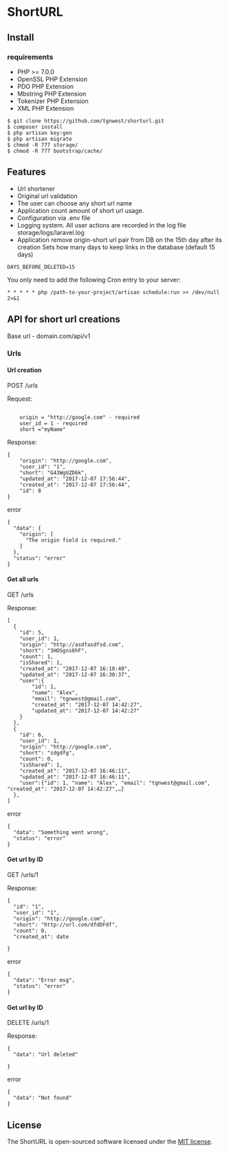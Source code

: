 # ShortURL
## Install

### requirements
- PHP >= 7.0.0
- OpenSSL PHP Extension
- PDO PHP Extension
- Mbstring PHP Extension
- Tokenizer PHP Extension
- XML PHP Extension

```
$ git clone https://github.com/tgnwest/shorturl.git
$ composer install
$ php artisan key:gen
$ php artisan migrate
$ chmod -R 777 storage/
$ chmod -R 777 bootstrap/cache/
```


## Features

- Url shortener
- Original url validation
- The user can choose any short url name
- Application count amount of short url usage. 
- Configuration via .env file
- Logging system. All user actions are recorded in the log file storage/logs/laravel.log
-  Application remove origin-short url pair from DB on the 15th day after its creation
Sets how many days to keep links in the database (default 15 days)
```
DAYS_BEFORE_DELETED=15
```
You only need to add the following Cron entry to your server:
```
* * * * * php /path-to-your-project/artisan schedule:run >> /dev/null 2>&1
```

## API for short url creations

Base url - domain.com/api/v1
### Urls

#### Url creation

POST /urls

Request:
```

    origin = "http://google.com" - required
    user_id = 1 - required
    short ="myName"

```
Response:
```
{
    "origin": "http://google.com",
    "user_id": "1",
    "short": "G43WgUZD6k",
    "updated_at": "2017-12-07 17:56:44",
    "created_at": "2017-12-07 17:56:44",
    "id": 8
}
```
error
```
{
  "data": {
    "origin": [
      "The origin field is required."
    ]
  },
  "status": "error"
}
```

#### Get all urls

GET /urls

Response:
```
[
  {
    "id": 5,
    "user_id": 1,
    "origin": "http://asdfasdfsd.com",
    "short": "3HOSgns6hF",
    "count": 1,
    "isShared": 1,
    "created_at": "2017-12-07 16:18:40",
    "updated_at": "2017-12-07 16:30:37",
    "user":{
        "id": 1,
        "name": "Alex",
        "email": "tgnwest@gmail.com",
        "created_at": "2017-12-07 14:42:27",
        "updated_at": "2017-12-07 14:42:27"
    }
  },
  {
    "id": 6,
    "user_id": 1,
    "origin": "http://google.com",
    "short": "sdgdfg",
    "count": 0,
    "isShared": 1,
    "created_at": "2017-12-07 16:46:11",
    "updated_at": "2017-12-07 16:46:11",
    "user":{"id": 1, "name": "Alex", "email": "tgnwest@gmail.com", "created_at": "2017-12-07 14:42:27",…}
  },
]
```
error
```
{
  "data": "Something went wrong",
  "status": "error"
}
```

#### Get url by ID

GET /urls/1

Response:
```
{
  "id": "1",
  "user_id": "1",
  "origin": "http://google.com",
  "short": "http://url.com/dfdDFdf",
  "count": 0,
  "created_at": date

}
```
error
```
{
  "data": "Error msg",
  "status": "error"
}
```

#### Get url by ID

DELETE /urls/1

Response:
```
{
  "data": "Url deleted"

}
```
error
```
{
  "data": "Not found"
}
```



## License

The ShortURL is open-sourced software licensed under the [MIT license](http://opensource.org/licenses/MIT).
